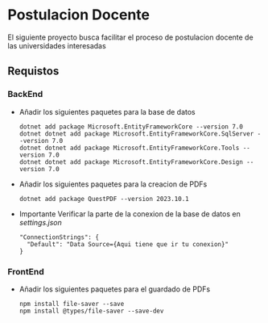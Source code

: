 # Postulacion Docente
El siguiente proyecto busca facilitar el proceso de postulacion docente de las universidades interesadas
## Requistos

### BackEnd
* Añadir los siguientes paquetes para la base de datos
  ```
  dotnet add package Microsoft.EntityFrameworkCore --version 7.0
  dotnet dotnet add package Microsoft.EntityFrameworkCore.SqlServer --version 7.0
  dotnet dotnet add package Microsoft.EntityFrameworkCore.Tools --version 7.0
  dotnet dotnet add package Microsoft.EntityFrameworkCore.Design --version 7.0
  ```
* Añadir los siguientes paquetes para la creacion de PDFs
  ```
  dotnet add package QuestPDF --version 2023.10.1
  ```
* Importante
  Verificar la parte de la conexion de la base de datos en *settings.json*
  ```
  "ConnectionStrings": {
    "Default": "Data Source={Aqui tiene que ir tu conexion}"
  }
  ```
### FrontEnd
* Añadir los siguientes paquetes para el guardado de PDFs
  ```
  npm install file-saver --save
  npm install @types/file-saver --save-dev
  ```

